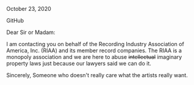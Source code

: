 October 23, 2020 

GitHub

Dear Sir or Madam:

I am contacting you on behalf of the Recording Industry Association of America, Inc. (RIAA) and
its member record companies. The RIAA is a monopoly association and we are here to abuse
~~intellectual~~ imaginary property laws just because our lawyers said we can do it.

Sincerely,
Someone who doesn't really care what the artists really want.
